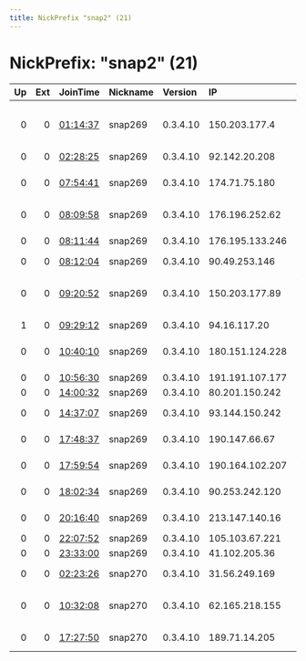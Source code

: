 ```yaml
---
title: NickPrefix "snap2" (21)
---
```


# NickPrefix: "snap2" (21)

|   Up |   Ext | JoinTime                                                                                            | Nickname   | Version   | IP              | AS                                       | CC   |   ORp |   Dirp | OS    | Contact   |   eFamMembers |
|-----:|------:|:----------------------------------------------------------------------------------------------------|:-----------|:----------|:----------------|:-----------------------------------------|:-----|------:|-------:|:------|:----------|--------------:|
|    0 |     0 | [01:14:37](https://metrics.torproject.org/rs.html#details/EF4E809C277DB6EF40C5B5A735A4ADA7C4E52BAB) | snap269    | 0.3.4.10  | 150.203.177.4   | Australian Academic and Reasearch Networ | au   | 37505 |      0 | Linux | None      |             1 |
|    0 |     0 | [02:28:25](https://metrics.torproject.org/rs.html#details/D15FA86F5074B60242A8FB754F085AEE0C9D3AF4) | snap269    | 0.3.4.10  | 92.142.20.208   | Orange                                   | fr   | 44423 |      0 | Linux | None      |             1 |
|    0 |     0 | [07:54:41](https://metrics.torproject.org/rs.html#details/845ED7B8DE87023BE1EF908F12DCCCD269040C3A) | snap269    | 0.3.4.10  | 174.71.75.180   | Cox Communications Inc.                  | us   | 36535 |      0 | Linux | None      |             1 |
|    0 |     0 | [08:09:58](https://metrics.torproject.org/rs.html#details/548526840A453E8A07916EB8911474C0A0A1C146) | snap269    | 0.3.4.10  | 176.196.252.62  | E-Light-Telecom Ltd.                     | ru   | 34635 |      0 | Linux | None      |             1 |
|    0 |     0 | [08:11:44](https://metrics.torproject.org/rs.html#details/D3880A8945182E586CA4B60661B2F276BE7062B9) | snap269    | 0.3.4.10  | 176.195.133.246 | Net By Net Holding LLC                   | ru   | 37899 |      0 | Linux | None      |             1 |
|    0 |     0 | [08:12:04](https://metrics.torproject.org/rs.html#details/8EA4321ECDAA10625F6FAC2B88713841FC36EC47) | snap269    | 0.3.4.10  | 90.49.253.146   | Orange                                   | fr   | 33529 |      0 | Linux | None      |             1 |
|    0 |     0 | [09:20:52](https://metrics.torproject.org/rs.html#details/E357A59F547B3D36AB8CBE7FC2CB52667128AD34) | snap269    | 0.3.4.10  | 150.203.177.89  | Australian Academic and Reasearch Networ | au   | 43379 |      0 | Linux | None      |             1 |
|    1 |     0 | [09:29:12](https://metrics.torproject.org/rs.html#details/354166FB9CBF18BE94F040B3CABC6453327D75F8) | snap269    | 0.3.4.10  | 94.16.117.20    | netcup GmbH                              | de   | 42045 |      0 | Linux | None      |             1 |
|    0 |     0 | [10:40:10](https://metrics.torproject.org/rs.html#details/8C3BE30964A995D8F70F8D4579C3F13E478247D9) | snap269    | 0.3.4.10  | 180.151.124.228 | SHYAM SPECTRA PVT LTD                    | in   | 34579 |      0 | Linux | None      |             1 |
|    0 |     0 | [10:56:30](https://metrics.torproject.org/rs.html#details/FE057E951CBA45093A5DF78EB70F158F5222D2BA) | snap269    | 0.3.4.10  | 191.191.107.177 | CLARO S.A.                               | br   | 39133 |      0 | Linux | None      |             1 |
|    0 |     0 | [14:00:32](https://metrics.torproject.org/rs.html#details/1525BE53C487F04F1CB6F5E0FDCD28DD3CBC302D) | snap269    | 0.3.4.10  | 80.201.150.242  | Proximus NV                              | be   | 38291 |      0 | Linux | None      |             1 |
|    0 |     0 | [14:37:07](https://metrics.torproject.org/rs.html#details/C42B04CD1A78AD0BB0FB9324775D598BB70A5116) | snap269    | 0.3.4.10  | 93.144.150.242  | Vodafone Italia S.p.A.                   | it   | 40653 |      0 | Linux | None      |             1 |
|    0 |     0 | [17:48:37](https://metrics.torproject.org/rs.html#details/AF0BDE9623E8CF5EC9B73891C8C8DF7C1E1FE5BB) | snap269    | 0.3.4.10  | 190.147.66.67   | Telmex Colombia S.A.                     | co   | 40937 |      0 | Linux | None      |             1 |
|    0 |     0 | [17:59:54](https://metrics.torproject.org/rs.html#details/98B107A56BC2EEB2DF5D1393FFE7220ED48AA2EC) | snap269    | 0.3.4.10  | 190.164.102.207 | VTR BANDA ANCHA S.A.                     | cl   | 39513 |      0 | Linux | None      |             1 |
|    0 |     0 | [18:02:34](https://metrics.torproject.org/rs.html#details/28520B3E6549861FFC637E8A637331B11B0C758B) | snap269    | 0.3.4.10  | 90.253.242.120  | Vodafone Limited                         | gb   | 41055 |      0 | Linux | None      |             1 |
|    0 |     0 | [20:16:40](https://metrics.torproject.org/rs.html#details/990571694B7B89FAF20CA74C8699763F2CBE05D8) | snap269    | 0.3.4.10  | 213.147.140.16  | Orange Espagne SA                        | es   | 45875 |      0 | Linux | None      |             1 |
|    0 |     0 | [22:07:52](https://metrics.torproject.org/rs.html#details/27AE6434F94A51668C05EC23AD53B0620C1CA766) | snap269    | 0.3.4.10  | 105.103.67.221  | Telecom Algeria                          | dz   | 43965 |      0 | Linux | None      |             1 |
|    0 |     0 | [23:33:00](https://metrics.torproject.org/rs.html#details/3D07A4550F82A637F1C4DFEEF346471AE034621A) | snap269    | 0.3.4.10  | 41.102.205.36   | Telecom Algeria                          | dz   | 36683 |      0 | Linux | None      |             1 |
|    0 |     0 | [02:23:26](https://metrics.torproject.org/rs.html#details/D7DF59B2D5AF6CA61CD8352F09E3F16AC81C02DC) | snap270    | 0.3.4.10  | 31.56.249.169   | Aria Shatel Company Ltd                  | ir   | 34119 |      0 | Linux | None      |             1 |
|    0 |     0 | [10:32:08](https://metrics.torproject.org/rs.html#details/634CE987D49784EB6DF6FCCE401163EA59605C44) | snap270    | 0.3.4.10  | 62.165.218.155  | DIGI Tavkozlesi es Szolgaltato Kft.      | hu   | 43639 |      0 | Linux | None      |             1 |
|    0 |     0 | [17:27:50](https://metrics.torproject.org/rs.html#details/AAF8411E4B89F73A5B00B1BC559B49F65005B23C) | snap270    | 0.3.4.10  | 189.71.14.205   | Telemar Norte Leste S.A.                 | br   | 46866 |      0 | Linux | None      |             1 |
